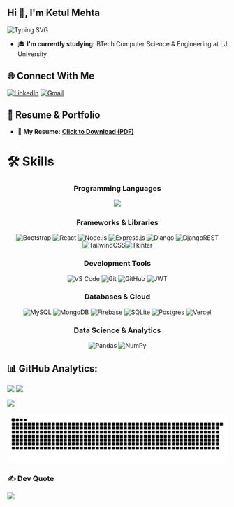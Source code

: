 ## Hi 👋, I'm Ketul Mehta

![Typing SVG](https://readme-typing-svg.vercel.app/?font=Fira+Code&size=22&pause=600&color=FF6B35&width=500&duration=3000&height=35&lines=BTech+Computer+Science+Student;Full-stack+Developer)
- 🎓 **I'm currently studying:** BTech Computer Science & Engineering at LJ University
## 🌐 Connect With Me
[![LinkedIn](https://img.shields.io/badge/LinkedIn-%230077B5.svg?logo=linkedin&logoColor=white)](https://linkedin.com/in/ketul-mehta-5108a7310) [![Gmail](https://img.shields.io/badge/Gmail-D14836?logo=gmail&logoColor=white)](mailto:ketulmehta13@gmail.com) 


## 📍 Resume & Portfolio
- 📄 **My Resume:** [**Click to Download (PDF)**](https://drive.google.com/file/d/1BNh-WypYxP2JI8puxUOAB3GVC0J9WZN-/view?usp=drivesdk)



# 🛠 Skills

<div align="center">

### Programming Languages
<img src="https://skillicons.dev/icons?i=java,python,js,html,css&theme=dark&perline=5" />

### Frameworks & Libraries
![Bootstrap](https://img.shields.io/badge/bootstrap-%238511FA.svg?style=for-the-badge&logo=bootstrap&logoColor=white) ![React](https://img.shields.io/badge/react-%2320232a.svg?style=for-the-badge&logo=react&logoColor=%2361DAFB) ![Node.js](https://img.shields.io/badge/node.js-6DA55F?style=for-the-badge&logo=node.js&logoColor=white) ![Express.js](https://img.shields.io/badge/express.js-%23404d59.svg?style=for-the-badge&logo=express&logoColor=%2361DAFB) ![Django](https://img.shields.io/badge/django-%23092E20.svg?style=for-the-badge&logo=django&logoColor=white) ![DjangoREST](https://img.shields.io/badge/DJANGO-REST-ff1709?style=for-the-badge&logo=django&logoColor=white&color=ff1709&labelColor=gray) ![TailwindCSS](https://img.shields.io/badge/tailwindcss-%2338B2AC.svg?style=for-the-badge&logo=tailwind-css&logoColor=white)![Tkinter](https://img.shields.io/badge/tkinter-%23217346.svg?style=for-the-badge&logo=python&logoColor=white)

### Development Tools
![VS Code](https://img.shields.io/badge/VS%20Code-0078d4.svg?style=for-the-badge&logo=visual-studio-code&logoColor=white) ![Git](https://img.shields.io/badge/git-%23F05033.svg?style=for-the-badge&logo=git&logoColor=white) ![GitHub](https://img.shields.io/badge/github-%23121011.svg?style=for-the-badge&logo=github&logoColor=white) ![JWT](https://img.shields.io/badge/JWT-black?style=for-the-badge&logo=JSON%20web%20tokens)

### Databases & Cloud
![MySQL](https://img.shields.io/badge/mysql-4479A1.svg?style=for-the-badge&logo=mysql&logoColor=white) ![MongoDB](https://img.shields.io/badge/MongoDB-%234ea94b.svg?style=for-the-badge&logo=mongodb&logoColor=white) ![Firebase](https://img.shields.io/badge/firebase-%23039BE5.svg?style=for-the-badge&logo=firebase) ![SQLite](https://img.shields.io/badge/sqlite-%2307405e.svg?style=for-the-badge&logo=sqlite&logoColor=white) ![Postgres](https://img.shields.io/badge/postgres-%23316192.svg?style=for-the-badge&logo=postgresql&logoColor=white) ![Vercel](https://img.shields.io/badge/vercel-%23000000.svg?style=for-the-badge&logo=vercel&logoColor=white)

### Data Science & Analytics
![Pandas](https://img.shields.io/badge/pandas-%23150458.svg?style=for-the-badge&logo=pandas&logoColor=white) ![NumPy](https://img.shields.io/badge/numpy-%23013243.svg?style=for-the-badge&logo=numpy&logoColor=white)

</div>



## 📊 GitHub Analytics:

<div >

<img height="180em" src="https://github-readme-stats.vercel.app/api?username=ketulmehta13&theme=radical&hide_border=false&include_all_commits=true&count_private=false"/>
<img height="180em" src="https://github-readme-stats.vercel.app/api/top-langs/?username=ketulmehta13&theme=radical&hide_border=false&layout=compact&langs_count=10&hide_progress=false&hide=jupyter%20notebook&size_weight=0.5&count_weight=0.5"/>


</div>

<div >
  
![](https://nirzak-streak-stats.vercel.app/?user=ketulmehta13&theme=radical&hide_border=false)

<div >
  
<picture>
  <source media="(prefers-color-scheme: dark)" srcset="https://raw.githubusercontent.com/ketulmehta13/ketulmehta13/output/github-contribution-grid-snake-dark.svg">
  <source media="(prefers-color-scheme: light)" srcset="https://raw.githubusercontent.com/ketulmehta13/ketulmehta13/output/github-contribution-grid-snake.svg">
  <img alt="github contribution grid snake animation" src="https://raw.githubusercontent.com/ketulmehta13/ketulmehta13/output/github-contribution-grid-snake.svg">
</picture>

</div>


### ✍️ Dev Quote

<div>

![](https://quotes-github-readme.vercel.app/api?type=horizontal&theme=tokyonight)

</div>
